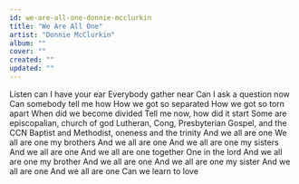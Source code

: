 ```yaml
---
id: we-are-all-one-donnie-mcclurkin
title: "We Are All One"
artist: "Donnie McClurkin"
album: ""
cover: ""
created: ""
updated: ""
---
```


Listen can I have your ear
Everybody gather near
Can I ask a question now
Can somebody tell me how
How we got so separated
How we got so torn apart
When did we become divided
Tell me now, how did it start
Some are episcopalian, church of god
Lutheran, Cong, Presbyterian
Gospel, and the CCN
Baptist and Methodist, oneness and the trinity
And we all are one
We all are one my brothers
And we all are one
And we all are one my sisters
And we all are one
And we all are one together
One in the lord
And we all are one my brother
And we all are one
And we all are one my sister
And we all are one
And we all are one
Can we learn to love